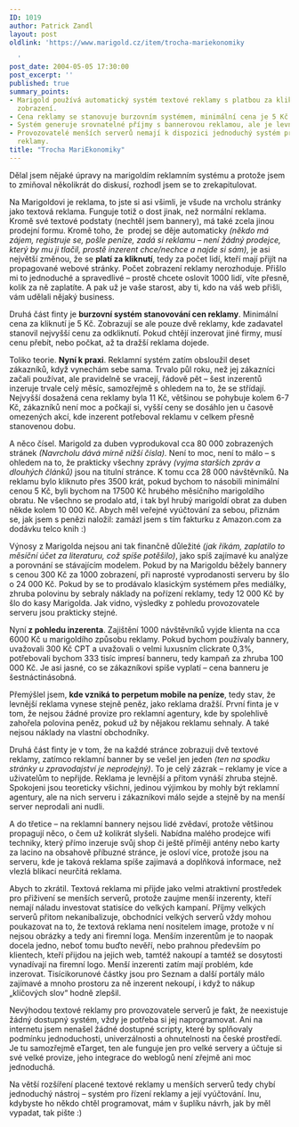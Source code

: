 ```yaml
---
ID: 1019
author: Patrick Zandl
layout: post
oldlink: 'https://www.marigold.cz/item/trocha-mariekonomiky

  '
post_date: 2004-05-05 17:30:00
post_excerpt: ''
published: true
summary_points:
- Marigold používá automatický systém textové reklamy s platbou za kliknutí, ne za
  zobrazení.
- Cena reklamy se stanovuje burzovním systémem, minimální cena je 5 Kč za kliknutí.
- Systém generuje srovnatelné příjmy s bannerovou reklamou, ale je levnější pro inzerenty.
- Provozovatelé menších serverů nemají k dispozici jednoduchý systém pro správu textové
  reklamy.
title: "Trocha MariEkonomiky"
---
```


<p>
Dělal jsem nějaké úpravy na marigoldím reklamním systému a protože jsem to zmiňoval několikrát do diskusí, rozhodl jsem se to zrekapitulovat. </p>

<p>
Na Marigoldovi je reklama, to jste si asi všimli, je všude na vrcholu stránky jako textová reklama. Funguje totiž o dost jinak, než normální reklama. Kromě své textové podstaty (nechtěl jsem bannery), má také zcela jinou prodejní formu. Kromě toho, že&#160; prodej se děje automaticky <EM>(někdo má zájem, registruje se, pošle peníze, zadá si reklamu &#8211; není žádný prodejce, který by mu ji tlačil, prostě inzerent chce/nechce a najde si sám),</EM> je asi největší změnou, že se <STRONG>platí za kliknutí</STRONG>, tedy za počet lidí, kteří mají přijít na propagované webové stránky. Počet zobrazení reklamy nerozhoduje. Přišlo mi to jednoduché a spravedlivé &#8211; prostě chcete oslovit 1000 lidí, víte přesně, kolik za ně zaplatíte. A pak už je vaše starost, aby ti, kdo na váš web přišli, vám udělali nějaký business. </p>

<p>
Druhá část finty je <STRONG>burzovní systém stanovování cen reklamy</STRONG>. Minimální cena za kliknutí je 5 Kč. Zobrazují se ale pouze dvě reklamy, kde zadavatel stanovil nejvyšší cenu za odkliknutí. Pokud chtějí inzerovat jiné firmy, musí cenu přebít, nebo počkat, až ta dražší reklama dojede. </p>

<p>
Toliko teorie. <STRONG>Nyní k praxi</STRONG>. Reklamní systém zatím obsloužil deset zákazníků, když vynechám sebe sama. Trvalo půl roku, než jej zákazníci začali používat, ale pravidelně se vracejí, řádově pět &#8211; šest inzerentů inzeruje trvale celý měsíc, samozřejmě s ohledem na to, že se střídají. Nejvyšší dosažená cena reklamy byla 11 Kč, většinou se pohybuje kolem 6-7 Kč, zákazníků není moc a počkají si, vyšší ceny se dosáhlo jen u časově omezených akcí, kde inzerent potřeboval reklamu v celkem přesně stanovenou dobu.&#160; </p>

<p>
A něco čísel. Marigold za duben vyprodukoval cca 80 000 zobrazených stránek <EM>(Navrcholu dává mírně nižší čísla).</EM> Není to moc, není to málo &#8211; s ohledem na to, že prakticky všechny zprávy <EM>(vyjma starších zpráv a dlouhých článků)</EM> jsou na titulní stránce. K tomu cca 28 000 návštěvníků. Na reklamu bylo kliknuto přes 3500 krát, pokud bychom to násobili minimální cenou 5 Kč, byli bychom na 17500 Kč hrubého měsíčního marigoldího obratu. Ne všechno se prodalo atd, i tak byl hrubý marigoldí obrat za duben někde kolem 10 000 Kč. Abych měl veřejné vyúčtování za sebou, přiznám se, jak jsem s penězi naložil: zamázl jsem s tím fakturku z Amazon.com za dodávku telco knih :)</p>

<p>
Výnosy z Marigolda nejsou ani tak finančně důležité <EM>(jak říkám, zaplatilo to měsíční účet za literaturu, což spíše potěšilo)</EM>, jako spíš zajímavé ku analýze a porovnání se stávajícím modelem. Pokud by na Marigoldu běžely bannery s cenou 300 Kč za 1000 zobrazení, při naprosté vyprodanosti serveru by šlo o 24 000 Kč. Pokud by se to prodávalo klasickým systémem přes mediálky, zhruba polovinu by sebraly náklady na pořízení reklamy, tedy 12 000 Kč by šlo do kasy Marigolda. Jak vidno, výsledky z pohledu provozovatele serveru jsou prakticky stejné. </p>

<p>
Nyní <STRONG>z pohledu inzerenta</STRONG>. Zajištění 1000 návštěvníků vyjde klienta na cca 6000 Kč u marigoldího způsobu reklamy. Pokud bychom používaly bannery, uvažovali 300 Kč CPT a uvažovali o velmi luxusním clickrate 0,3%, potřebovali bychom 333 tisíc impresí banneru, tedy kampaň za zhruba 100 000 Kč. Je asi jasné, co se zákazníkovi spíše vyplatí &#8211; cena banneru je šestnáctinásobná. </p>

<p>
Přemýšlel jsem, <STRONG>kde vzniká to perpetum mobile na peníze</STRONG>, tedy stav, že levnější reklama vynese stejně peněz, jako reklama dražší. První finta je v tom, že nejsou žádné provize pro reklamní agentury, kde by spolehlivě zahořela polovina peněz, pokud už by nějakou reklamu sehnaly. A také nejsou náklady na vlastní obchodníky. </p>

<p>
Druhá část finty je v tom, že na každé stránce zobrazuji dvě textové reklamy, zatímco reklamní banner by se vešel jen jeden <EM>(ten na spodku stránky u zpravodajství je neprodejný)</EM>. To je celý zázrak &#8211; reklamy je více a uživatelům to nepřijde. Reklama je levnější a přitom vynáší zhruba stejně. Spokojeni jsou teoreticky všichni, jedinou výjimkou by mohly být reklamní agentury, ale na nich serveru i zákazníkovi málo sejde a stejně by na menší server neprodali ani nudli. </p>

<p>
A do třetice &#8211; na reklamní bannery nejsou lidé zvědaví, protože většinou propagují něco, o čem už kolikrát slyšeli. Nabídna malého prodejce wifi techniky, který přímo inzeruje svůj shop či ještě příměji antény nebo karty za lacino na obsahově příbuzné stránce, je osloví více, protože jsou na serveru, kde je taková reklama spíše zajímavá a doplňková informace, než vlezlá blikací neurčitá reklama. </p>

<p>
Abych to zkrátil. Textová reklama mi přijde jako velmi atraktivní prostředek pro přiživení se menších serverů, protože zaujme menší inzerenty, kteří nemají náladu investovat statisíce do velkých kampaní. Příjmy velkých serverů přitom nekanibalizuje, obchodníci velkých serverů vždy mohou poukazovat na to, že textová reklama není nositelem image, protože v ní nejsou obrázky a tedy ani firemní loga. Menším inzerentům je to naopak docela jedno, neboť tomu buďto nevěří, nebo prahnou především po klientech, kteří přijdou na jejich web, tamtéž nakoupí a tamtéž se dosytosti vynadívají na firemní logo. Menší inzerenti zatím mají problém, kde inzerovat. Tisícikorunové částky jsou pro Seznam a další portály málo zajímavé a mnoho prostoru za ně inzerent nekoupí, i když to nákup &#8222;klíčových slov&#8220; hodně zlepšil. </p>

<p>
Nevýhodou textové reklamy pro provozovatele serverů je fakt, že neexistuje žádný dostupný systém, vždy je potřeba si jej naprogramovat. Ani na internetu jsem nenašel žádné dostupné scripty, které by splňovaly podmínku jednoduchosti, univerzálnosti a ohnutelnosti na české prostředí. Je tu samozřejmě eTarget, ten ale funguje jen pro velké servery a účtuje si své velké provize, jeho integrace do weblogů není zřejmě ani moc jednoduchá. </p>

<p>
Na větší rozšíření placené textové reklamy u menších serverů tedy chybí jednoduchý nástroj &#8211; systém pro řízení reklamy a její vyúčtování. Inu, kdybyste ho někdo chtěl programovat, mám v šuplíku návrh, jak by měl vypadat, tak pište :)</p>